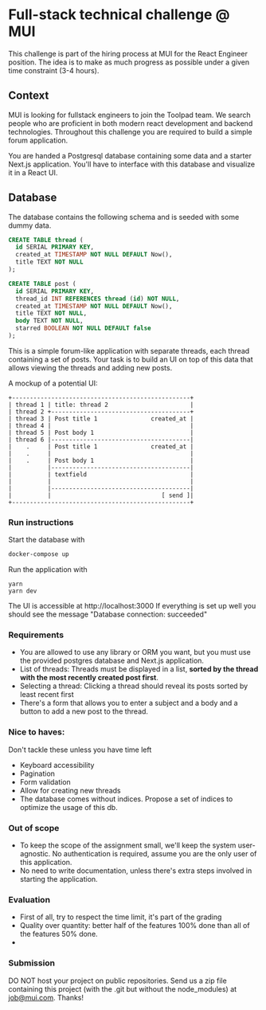 # Full-stack technical challenge @ MUI

This challenge is part of the hiring process at MUI for the React Engineer position. The idea is to make as much progress as possible under a given time constraint (3-4 hours).

## Context

MUI is looking for fullstack engineers to join the Toolpad team. We search people who are proficient in both modern react development and backend technologies. Throughout this challenge you are required to build a simple forum application.

You are handed a Postgresql database containing some data and a starter Next.js application. You'll have to interface with this database and visualize it in a React UI.

## Database

The database contains the following schema and is seeded with some dummy data.

```sql
CREATE TABLE thread (
  id SERIAL PRIMARY KEY,
  created_at TIMESTAMP NOT NULL DEFAULT Now(),
  title TEXT NOT NULL
);

CREATE TABLE post (
  id SERIAL PRIMARY KEY,
  thread_id INT REFERENCES thread (id) NOT NULL,
  created_at TIMESTAMP NOT NULL DEFAULT Now(),
  title TEXT NOT NULL,
  body TEXT NOT NULL,
  starred BOOLEAN NOT NULL DEFAULT false
);
```

This is a simple forum-like application with separate threads, each thread containing a set of posts. Your task is to build an UI on top of this data that allows viewing the threads and adding new posts.

A mockup of a potential UI:

```
+--------------------------------------------------+
| thread 1 | title: thread 2                       |
| thread 2 +---------------------------------------+
| thread 3 | Post title 1               created_at |
| thread 4 |                                       |
| thread 5 | Post body 1                           |
| thread 6 |---------------------------------------|
|    .     | Post title 1               created_at |
|    .     |                                       |
|    .     | Post body 1                           |
|          |---------------------------------------|
|          | textfield                             |
|          |                                       |
|          |---------------------------------------|
|          |                               [ send ]|
+--------------------------------------------------+
```

### Run instructions

Start the database with

```sh
docker-compose up
```

Run the application with

```
yarn
yarn dev
```

The UI is accessible at http://localhost:3000
If everything is set up well you should see the message "Database connection: succeeded"

### Requirements

- You are allowed to use any library or ORM you want, but you must use the provided postgres database and Next.js application.
- List of threads: Threads must be displayed in a list, **sorted by the thread with the most recently created post first**.
- Selecting a thread: Clicking a thread should reveal its posts sorted by least recent first
- There's a form that allows you to enter a subject and a body and a button to add a new post to the thread.

### Nice to haves:

Don't tackle these unless you have time left

- Keyboard accessibility
- Pagination
- Form validation
- Allow for creating new threads
- The database comes without indices. Propose a set of indices to optimize the usage of this db.

### Out of scope

- To keep the scope of the assignment small, we'll keep the system user-agnostic. No authentication is required, assume you are the only user of this application.
- No need to write documentation, unless there's extra steps involved in starting the application.

### Evaluation

- First of all, try to respect the time limit, it's part of the grading
- Quality over quantity: better half of the features 100% done than all of the features 50% done.
-

### Submission

DO NOT host your project on public repositories. Send us a zip file containing this project (with the .git but without the node_modules) at [job@mui.com](job@mui.com). Thanks!
